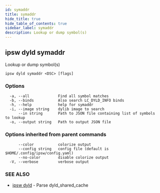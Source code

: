 ```yaml
---
id: symaddr
title: symaddr
hide_title: true
hide_table_of_contents: true
sidebar_label: symaddr
description: Lookup or dump symbol(s)
---
```

## ipsw dyld symaddr

Lookup or dump symbol(s)

```
ipsw dyld symaddr <DSC> [flags]
```

### Options

```
  -a, --all             Find all symbol matches
  -b, --binds           Also search LC_DYLD_INFO binds
  -h, --help            help for symaddr
  -i, --image string    dylib image to search
      --in string       Path to JSON file containing list of symbols to lookup
  -o, --output string   Path to output JSON file
```

### Options inherited from parent commands

```
      --color           colorize output
      --config string   config file (default is $HOME/.config/ipsw/config.yaml)
      --no-color        disable colorize output
  -V, --verbose         verbose output
```

### SEE ALSO

* [ipsw dyld](/docs/cli/ipsw/dyld)	 - Parse dyld_shared_cache

